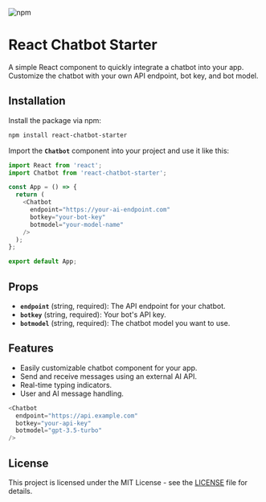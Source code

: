 ![npm](https://img.shields.io/npm/dt/react-chatbot-starter)

# React Chatbot Starter

A simple React component to quickly integrate a chatbot into your app. Customize the chatbot with your own API endpoint, bot key, and bot model.

## Installation

Install the package via npm:
```bash
npm install react-chatbot-starter
```

Import the **`Chatbot`** component into your project and use it like this:
```js
import React from 'react';
import Chatbot from 'react-chatbot-starter';

const App = () => {
  return (
    <Chatbot
      endpoint="https://your-ai-endpoint.com" 
      botkey="your-bot-key" 
      botmodel="your-model-name"
    />
  );
};

export default App;
```

## Props

- **`endpoint`** (string, required): The API endpoint for your chatbot.
- **`botkey`** (string, required): Your bot's API key.
- **`botmodel`** (string, required): The chatbot model you want to use.

## Features

- Easily customizable chatbot component for your app.
- Send and receive messages using an external AI API.
- Real-time typing indicators.
- User and AI message handling.

```js
<Chatbot 
  endpoint="https://api.example.com"
  botkey="your-api-key"
  botmodel="gpt-3.5-turbo"
/>
```

## License

This project is licensed under the MIT License - see the [LICENSE](LICENSE) file for details.
